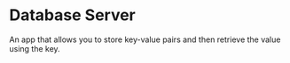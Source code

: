 # Database Server

An app that allows you to store key-value pairs and then retrieve the value using the key.
